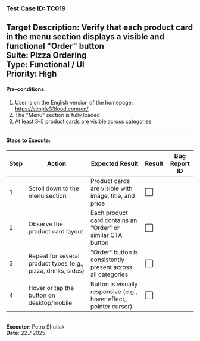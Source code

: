 ### Test Case ID: TC019
**Target Description**: Verify that each product card in the menu section displays a visible and functional "Order" button  
**Suite**: Pizza Ordering  
**Type**: Functional / UI  
**Priority**: High  
---

#### Pre-conditions:
1. User is on the English version of the homepage: https://simply33food.com/en/  
2. The "Menu" section is fully loaded  
3. At least 3–5 product cards are visible across categories  

---

#### Steps to Execute:

| Step | Action | Expected Result | Result | Bug Report ID |
|------|--------|------------------|--------|----------------|
| 1 | Scroll down to the menu section | Product cards are visible with image, title, and price | ⬜ |                |
| 2 | Observe the product card layout | Each product card contains an "Order" or similar CTA button | ⬜ |                |
| 3 | Repeat for several product types (e.g., pizza, drinks, sides) | "Order" button is consistently present across all categories | ⬜ |                |
| 4 | Hover or tap the button on desktop/mobile | Button is visually responsive (e.g., hover effect, pointer cursor) | ⬜ |                |

---

**Executor**: Petro Shutiak  
**Date**: 22.7.2025
